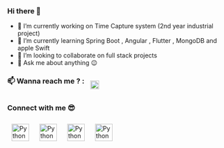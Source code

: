 ### Hi there 👋




- 🔭 I’m currently working on Time Capture system (2nd year industrial project)
- 🌱 I’m currently learning Spring Boot , Angular , Flutter , MongoDB and apple Swift
- 👯 I’m looking to collaborate on full stack projects
- 💬 Ask me about anything 😉 

### 📫 Wanna reach me ? :  <a href="mailto:kalpafernando1998@gmail.com"> <img src="https://cdn.jsdelivr.net/npm/simple-icons@v3/icons/gmail.svg" alt="Python" height="20" style="vertical-align:top; margin:10px"></a>


### Connect with me 😎
<p align="Left">
 <a href="https://www.linkedin.com/in/kalpa-d/" target="_blank" rel="noopener noreferrer"> <img src="https://cdn.jsdelivr.net/npm/simple-icons@v3/icons/linkedin.svg" alt="Python" height="40" style="vertical-align:top; margin:10px"></a>
 <a href="https://stackoverflow.com/users/11211493/kalpa-d-fernando"> <img src="https://cdn.jsdelivr.net/npm/simple-icons@v3/icons/stackoverflow.svg" alt="Python" height="40" style="vertical-align:top; margin:10px"></a>
   <a href="https://medium.com/@kalpafernando1998"> <img src="https://cdn.jsdelivr.net/npm/simple-icons@v3/icons/medium.svg" alt="Python" height="40" style="vertical-align:top; margin:10px"></a>
   <a href="https://www.facebook.com/kalpaf/"> <img src="https://cdn.jsdelivr.net/npm/simple-icons@v3/icons/facebook.svg" alt="Python" height="40" style="vertical-align:top; margin:10px"></a>
</p>
